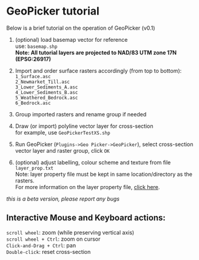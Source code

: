 
# GeoPicker tutorial

Below is a brief tutorial on the operation of GeoPicker (v0.1)

 1. (optional) load basemap vector for reference  
	use: `basemap.shp`  
	**Note: All tutorial layers are projected to NAD/83 UTM zone 17N (EPSG:26917)**

 2. Import and order surface rasters accordingly (from top to bottom):  
	`1_Surface.asc`  
	`2_Newmarket_Till.asc`  
	`3_Lower_Sediments_A.asc`  
	`4_Lower_Sediments_B.asc`  
	`5_Weathered_Bedrock.asc`  
	`6_Bedrock.asc`  

 3. Group imported rasters and rename group if needed

 4. Draw (or import) polyline vector layer for cross-section  
	for example, use `GeoPickerTestXS.shp`

 5. Run GeoPicker (`Plugins->Geo Picker->GeoPicker`), select cross-section vector layer and raster group, click `OK`

 6. (optional) adjust labelling, colour scheme and texture from file `layer_prop.txt`  
	Note: layer property file must be kept in same location/directory as the rasters.  
	For more information on the layer property file, [click here](..\doc\layer_properties_instructions.md).


*this is a beta version, please report any bugs*

## Interactive Mouse and Keyboard actions:

`scroll wheel`: zoom (while preserving vertical axis)  
`scroll wheel + Ctrl`: zoom on cursor  
`Click-and-Drag + Ctrl`: pan  
`Double-click`: reset cross-section  
 







